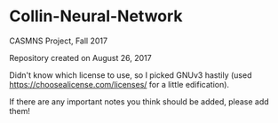 # Collin-Neural-Network
CASMNS Project, Fall 2017

Repository created on August 26, 2017

Didn't know which license to use, so I picked GNUv3 hastily (used https://choosealicense.com/licenses/ for a little edification).

If there are any important notes you think should be added, please add them!
